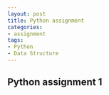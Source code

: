 ```yaml
---
layout: post
title: Python assignment
categories:
- assignment
tags:
- Python
- Data Structure
---
```


## Python assignment 1
